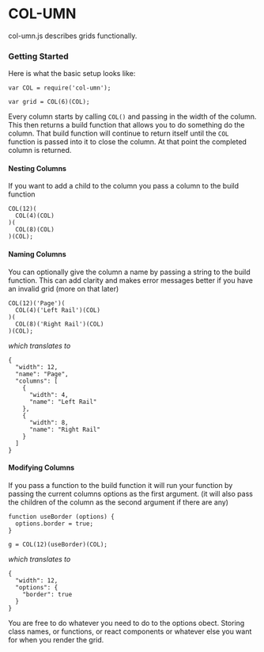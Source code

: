COL-UMN
==========

col-umn.js describes grids functionally.

### Getting Started

Here is what the basic setup looks like:

    var COL = require('col-umn');
    
    var grid = COL(6)(COL);

Every column starts by calling ```COL()``` and passing in the width of the column. This then returns a build function that allows you to do something do the column. That build function will continue to return itself until the ```COL``` function is passed into it to close the column. At that point the completed column is returned.

#### Nesting Columns

If you want to add a child to the column you pass a column to the build function

    COL(12)(
      COL(4)(COL)
    )(
      COL(8)(COL)
    )(COL);

#### Naming Columns

You can optionally give the column a name by passing a string to the build function. This can add clarity and makes error messages better if you have an invalid grid (more on that later)

    COL(12)('Page')(
      COL(4)('Left Rail')(COL)
    )(
      COL(8)('Right Rail')(COL)
    )(COL);

_which translates to_

    {
      "width": 12,
      "name": "Page",
      "columns": [
        {
          "width": 4,
          "name": "Left Rail"
        },
        {
          "width": 8,
          "name": "Right Rail"
        }
      ]
    }

#### Modifying Columns

If you pass a function to the build function it will run your function by passing the current columns options as the first argument. (it will also pass the children of the column as the second argument if there are any)

    function useBorder (options) {
      options.border = true;
    }

    g = COL(12)(useBorder)(COL);
    
_which translates to_
    
    {
      "width": 12,
      "options": {
        "border": true
      }
    }
    
You are free to do whatever you need to do to the options obect. Storing class names, or functions, or react components or whatever else you want for when you render the grid.
    




